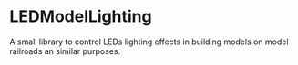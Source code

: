 # LEDModelLighting
A small library to control LEDs lighting effects in building models on model railroads an similar purposes.
